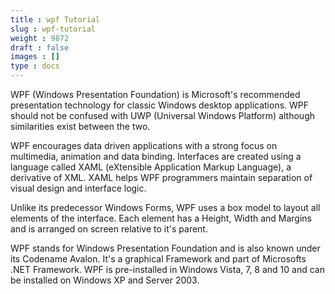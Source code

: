 ```yaml
---
title : wpf Tutorial
slug : wpf-tutorial
weight : 9872
draft : false
images : []
type : docs
---
```


WPF (Windows Presentation Foundation) is Microsoft's recommended presentation technology for classic Windows desktop applications. WPF should not be confused with UWP (Universal Windows Platform) although similarities exist between the two.

WPF encourages data driven applications with a strong focus on multimedia, animation and data binding. Interfaces are created using a language called XAML (eXtensible Application Markup Language), a derivative of XML. XAML helps WPF programmers maintain separation of visual design and interface logic.

Unlike its predecessor Windows Forms, WPF uses a box model to layout all elements of the interface. Each element has a Height, Width and Margins and is arranged on screen relative to it's parent.

WPF stands for Windows Presentation Foundation and is also known under its Codename Avalon. It's a graphical Framework and part of Microsofts .NET Framework. WPF is pre-installed in Windows Vista, 7, 8 and 10 and can be installed on Windows XP and Server 2003.

